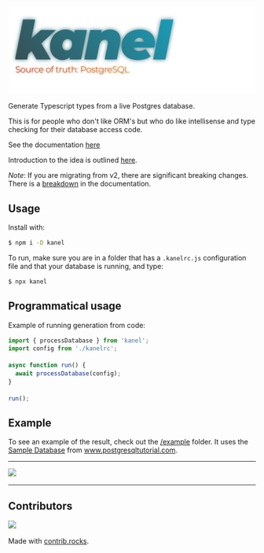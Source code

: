 ![Kanel Logo](./logo-bright.png)

<!-- ![Kanel Logo](./logo-bright.png#gh-light-mode-only) -->
<!-- ![Kanel Logo](./logo-dark.png#gh-dark-mode-only) -->

Generate Typescript types from a live Postgres database.

This is for people who don't like ORM's but who do like intellisense and type checking for their database access code.

See the documentation [here](https://kristiandupont.github.io/kanel)

Introduction to the idea is outlined [here](https://medium.com/@kristiandupont/generating-typescript-types-from-postgres-48661868ef84).

_Note_: If you are migrating from v2, there are significant breaking changes. There is a [breakdown](https://kristiandupont.github.io/kanel/migration.html) in the documentation.

## Usage

Install with:

```bash
$ npm i -D kanel
```

To run, make sure you are in a folder that has a `.kanelrc.js` configuration file and that your database is running, and type:

```bash
$ npx kanel
```

## Programmatical usage

Example of running generation from code:

```typescript
import { processDatabase } from 'kanel';
import config from './kanelrc';

async function run() {
  await processDatabase(config);
}

run();
```

## Example

To see an example of the result, check out the [/example](example) folder. It uses the [Sample Database](https://www.postgresqltutorial.com/postgresql-sample-database/) from www.postgresqltutorial.com.

---

<img src="https://images.unsplash.com/photo-1530991472021-ce0e43475f6e?ixlib=rb-1.2.1&ixid=eyJhcHBfaWQiOjEyMDd9&auto=format&fit=crop&w=1350&q=80" />

---

## Contributors

<a href="https://github.com/kristiandupont/kanel/graphs/contributors">
  <img src="https://contrib.rocks/image?repo=kristiandupont/kanel" />
</a>

Made with [contrib.rocks](https://contrib.rocks).
